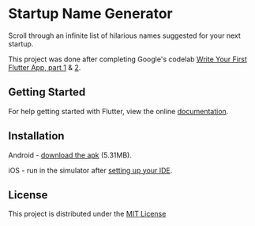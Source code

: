 # Startup Name Generator

Scroll through an infinite list of hilarious names suggested for your next startup.

This project was done after completing Google's codelab [Write Your First Flutter App, part 1](https://codelabs.developers.google.com/codelabs/first-flutter-app-pt1/index.html?index=..%2F..%2Findex) & [2](https://codelabs.developers.google.com/codelabs/first-flutter-app-pt2/index.html?index=..%2F..%2Findex).

## Getting Started

For help getting started with Flutter, view the online
[documentation](https://flutter.io/).

## Installation

Android - [download the apk](https://github.com/samueladekunle/sng/releases/download/v0.1.0/app-release.apk) (5.31MB).

iOS - run in the simulator after [setting up your IDE](https://flutter.io/get-started/editor/).

## License

This project is distributed under the [MIT License](LICENSE)